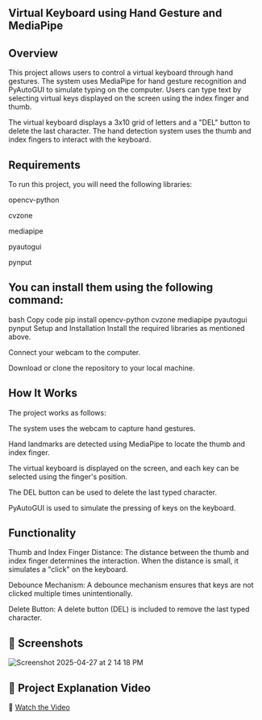 ## Virtual Keyboard using Hand Gesture and MediaPipe
## Overview
This project allows users to control a virtual keyboard through hand gestures. The system uses MediaPipe for hand gesture recognition and PyAutoGUI to simulate typing on the computer. Users can type text by selecting virtual keys displayed on the screen using the index finger and thumb.

The virtual keyboard displays a 3x10 grid of letters and a "DEL" button to delete the last character. The hand detection system uses the thumb and index fingers to interact with the keyboard.

## Requirements
To run this project, you will need the following libraries:

opencv-python

cvzone

mediapipe

pyautogui

pynput

## You can install them using the following command:

bash
Copy code
pip install opencv-python cvzone mediapipe pyautogui pynput
Setup and Installation
Install the required libraries as mentioned above.

Connect your webcam to the computer.

Download or clone the repository to your local machine.

## How It Works
The project works as follows:

The system uses the webcam to capture hand gestures.

Hand landmarks are detected using MediaPipe to locate the thumb and index finger.

The virtual keyboard is displayed on the screen, and each key can be selected using the finger's position.

The DEL button can be used to delete the last typed character.

PyAutoGUI is used to simulate the pressing of keys on the keyboard.

## Functionality
Thumb and Index Finger Distance: The distance between the thumb and index finger determines the interaction. When the distance is small, it simulates a "click" on the keyboard.

Debounce Mechanism: A debounce mechanism ensures that keys are not clicked multiple times unintentionally.

Delete Button: A delete button (DEL) is included to remove the last typed character.

## 📸 Screenshots
![Screenshot 2025-04-27 at 2 14 18 PM](https://github.com/user-attachments/assets/ea9b4ab2-97f2-4770-a0ae-6ea331bcd800)

## 🎥 Project Explanation Video
🎥 [Watch the Video ](https://www.linkedin.com/posts/sathiyapriya-s-22ucs048_virtualkeyboard-ai-handgesture-activity-7237479582843457539-Rl40?utm_source=share&utm_medium=member_desktop&rcm=ACoAAEKubiABTjioeFLfoGOrHXFNNCGvYJ6moX8)




